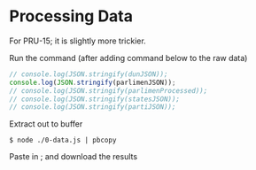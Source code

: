 # Processing Data

For PRU-15; it is slightly more trickier.

Run the command (after adding command below to the raw data)

```javascript
// console.log(JSON.stringify(dunJSON));
console.log(JSON.stringify(parlimenJSON));
// console.log(JSON.stringify(parlimenProcessed));
// console.log(JSON.stringify(statesJSON));
// console.log(JSON.stringify(partiJSON));


```

Extract out to buffer

```shell
$ node ./0-data.js | pbcopy
```

Paste in ; and download the results